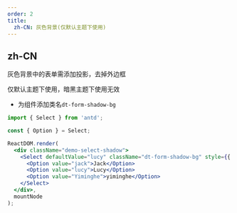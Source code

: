 ```yaml
---
order: 2
title:
  zh-CN: 灰色背景(仅默认主题下使用)
---
```


## zh-CN

灰色背景中的表单需添加投影，去掉外边框

仅默认主题下使用，暗黑主题下使用无效

- 为组件添加类名`dt-form-shadow-bg`

```jsx
import { Select } from 'antd';

const { Option } = Select;

ReactDOM.render(
  <div className="demo-select-shadow">
    <Select defaultValue="lucy" className="dt-form-shadow-bg" style={{ width: 200 }}>
      <Option value="jack">Jack</Option>
      <Option value="lucy">Lucy</Option>
      <Option value="Yiminghe">yiminghe</Option>
    </Select>
  </div>,
  mountNode
);
```
